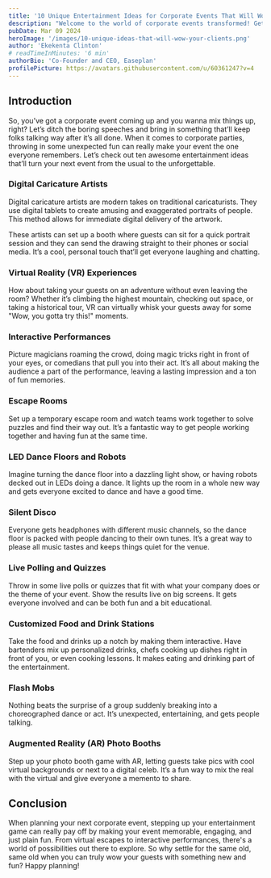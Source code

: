 ```yaml
---
title: '10 Unique Entertainment Ideas for Corporate Events That Will Wow Your Guests'
description: "Welcome to the world of corporate events transformed! Get ready to implement these 10 unique entertainment ideas that will not only amaze but keep your guests glued. From an illusionist with digital painting skills and VR to interactive shows and food stations customized to the theme, find out how you can make your event to be unforgettable. It perfectly matches needs of event planners of either new and very improvised ways of entertaining their corporate audiences from stagnation they seem to be in."
pubDate: Mar 09 2024
heroImage: '/images/10-unique-ideas-that-will-wow-your-clients.png'
author: 'Ekekenta Clinton'
# readTimeInMinutes: '6 min'
authorBio: 'Co-Founder and CEO, Easeplan'
profilePicture: https://avatars.githubusercontent.com/u/60361247?v=4
---
```


## Introduction
So, you’ve got a corporate event coming up and you wanna mix things up, right? Let’s ditch the boring speeches and bring in something that’ll keep folks talking way after it’s all done. When it comes to corporate parties, throwing in some unexpected fun can really make your event the one everyone remembers. Let’s check out ten awesome entertainment ideas that’ll turn your next event from the usual to the unforgettable.

### Digital Caricature Artists
Digital caricature artists are modern takes on traditional caricaturists. They use digital tablets to create amusing and exaggerated portraits of people. This method allows for immediate digital delivery of the artwork.

These artists can set up a booth where guests can sit for a quick portrait session and they can send the drawing straight to their phones or social media. It’s a cool, personal touch that’ll get everyone laughing and chatting.

### Virtual Reality (VR) Experiences
How about taking your guests on an adventure without even leaving the room? Whether it’s climbing the highest mountain, checking out space, or taking a historical tour, VR can virtually whisk your guests away for some "Wow, you gotta try this!" moments.

### Interactive Performances
Picture magicians roaming the crowd, doing magic tricks right in front of your eyes, or comedians that pull you into their act. It’s all about making the audience a part of the performance, leaving a lasting impression and a ton of fun memories.

### Escape Rooms
Set up a temporary escape room and watch teams work together to solve puzzles and find their way out. It’s a fantastic way to get people working together and having fun at the same time.

### LED Dance Floors and Robots
Imagine turning the dance floor into a dazzling light show, or having robots decked out in LEDs doing a dance. It lights up the room in a whole new way and gets everyone excited to dance and have a good time.

### Silent Disco
Everyone gets headphones with different music channels, so the dance floor is packed with people dancing to their own tunes. It’s a great way to please all music tastes and keeps things quiet for the venue.

### Live Polling and Quizzes
Throw in some live polls or quizzes that fit with what your company does or the theme of your event. Show the results live on big screens. It gets everyone involved and can be both fun and a bit educational.

### Customized Food and Drink Stations
Take the food and drinks up a notch by making them interactive. Have bartenders mix up personalized drinks, chefs cooking up dishes right in front of you, or even cooking lessons. It makes eating and drinking part of the entertainment.

### Flash Mobs
Nothing beats the surprise of a group suddenly breaking into a choreographed dance or act. It’s unexpected, entertaining, and gets people talking.

### Augmented Reality (AR) Photo Booths
Step up your photo booth game with AR, letting guests take pics with cool virtual backgrounds or next to a digital celeb. It’s a fun way to mix the real with the virtual and give everyone a memento to share.


## Conclusion
When planning your next corporate event, stepping up your entertainment game can really pay off by making your event memorable, engaging, and just plain fun. From virtual escapes to interactive performances, there's a world of possibilities out there to explore. So why settle for the same old, same old when you can truly wow your guests with something new and fun? Happy planning!